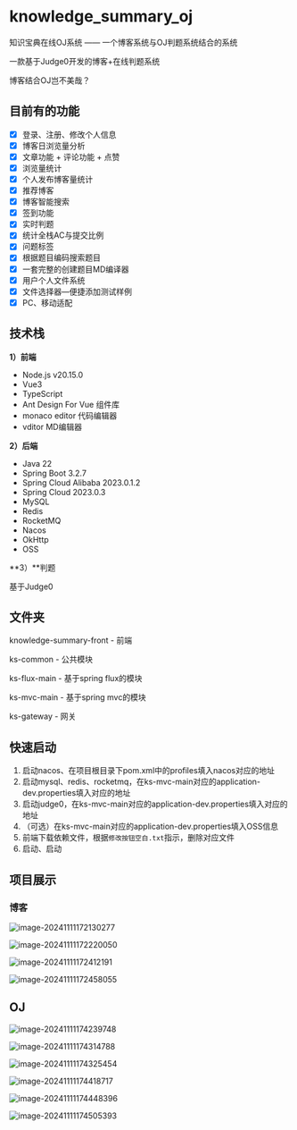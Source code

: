 # knowledge_summary_oj

知识宝典在线OJ系统 —— 一个博客系统与OJ判题系统结合的系统

一款基于Judge0开发的博客+在线判题系统

博客结合OJ岂不美哉？

## 目前有的功能

- [x] 登录、注册、修改个人信息
- [x] 博客日浏览量分析
- [x] 文章功能 + 评论功能 + 点赞
- [x] 浏览量统计
- [x] 个人发布博客量统计
- [x] 推荐博客
- [x] 博客智能搜索
- [x] 签到功能
- [x] 实时判题
- [x] 统计全栈AC与提交比例
- [x] 问题标签
- [x] 根据题目编码搜索题目
- [x] 一套完整的创建题目MD编译器
- [x] 用户个人文件系统
- [x] 文件选择器—便捷添加测试样例
- [x] PC、移动适配

## 技术栈

**1）前端**

- Node.js v20.15.0
- Vue3
- TypeScript
- Ant Design For Vue 组件库
- monaco editor 代码编辑器
- vditor MD编辑器

**2）后端**

- Java 22
- Spring Boot 3.2.7
- Spring Cloud Alibaba 2023.0.1.2
- Spring Cloud 2023.0.3
- MySQL 
- Redis 
- RocketMQ
- Nacos
- OkHttp
- OSS

**3）**判题

基于Judge0

## 文件夹

knowledge-summary-front - 前端

ks-common - 公共模块

ks-flux-main - 基于spring flux的模块

ks-mvc-main - 基于spring mvc的模块

ks-gateway - 网关

## 快速启动

1. 启动nacos、在项目根目录下pom.xml中的profiles填入nacos对应的地址
2. 启动mysql、redis、rocketmq，在ks-mvc-main对应的application-dev.properties填入对应的地址
3. 启动judge0，在ks-mvc-main对应的application-dev.properties填入对应的地址
4. （可选）在ks-mvc-main对应的application-dev.properties填入OSS信息
5. 前端下载依赖文件，根据`修改按钮空白.txt`指示，删除对应文件
6. 启动、启动

## 项目展示

### 博客



![image-20241111172130277](.\images\image-20241111172130277.png)

![image-20241111172220050](.\images\image-20241111172220050.png)

![image-20241111172412191](.\images\image-20241111172412191.png)

![image-20241111172458055](.\images\image-20241111172458055.png)

## OJ

![image-20241111174239748](.\images\image-20241111174239748.png)

![image-20241111174314788](.\images\image-20241111174314788.png)

![image-20241111174325454](.\images\image-20241111174325454.png)

![image-20241111174418717](.\images\image-20241111174418717.png)

![image-20241111174448396](.\images\image-20241111174448396.png)

![image-20241111174505393](.\images\image-20241111174505393.png)
